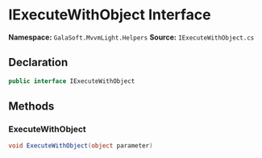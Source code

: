 # IExecuteWithObject Interface

**Namespace:** `GalaSoft.MvvmLight.Helpers`
**Source:** `IExecuteWithObject.cs`

## Declaration

```csharp
public interface IExecuteWithObject
```

## Methods

### ExecuteWithObject

```csharp
void ExecuteWithObject(object parameter)
```

